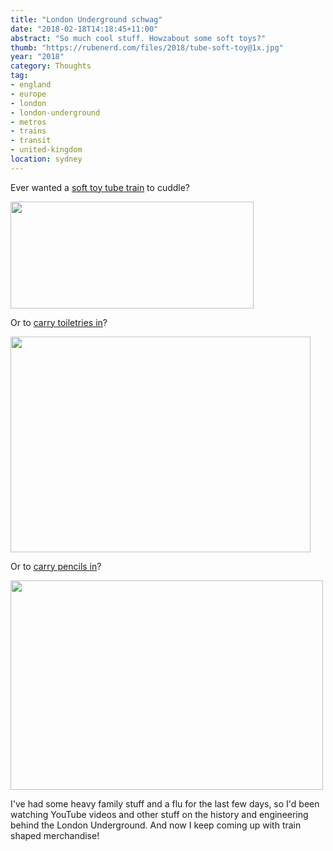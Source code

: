 ```yaml
---
title: "London Underground schwag"
date: "2018-02-18T14:18:45+11:00"
abstract: "So much cool stuff. Howzabout some soft toys?"
thumb: "https://rubenerd.com/files/2018/tube-soft-toy@1x.jpg"
year: "2018"
category: Thoughts
tag:
- england
- europe
- london
- london-underground
- metros
- trains
- transit
- united-kingdom
location: sydney
---
```

Ever wanted a [soft toy tube train] to cuddle?

<p><img src="https://rubenerd.com/files/2018/tube-soft-toy@1x.jpg" alt="" style="width:389px; height:171px" srcset="https://rubenerd.com/files/2018/tube-soft-toy@1x.jpg 1x, https://rubenerd.com/files/2018/tube-soft-toy@2x.jpg 2x" /></p>

Or to [carry toiletries in]?

<p><img src="https://rubenerd.com/files/2018/tube-bag-out@1x.jpg" alt="" style="width:480px; height:345px" srcset="https://rubenerd.com/files/2018/tube-bag-out@1x.jpg 1x, https://rubenerd.com/files/2018/tube-bag-out@2x.jpg 2x" /></p>

Or to [carry pencils in]?

<p><img src="https://rubenerd.com/files/2018/tube-pencil-case@1x.jpg" alt="" style="width:500px; height:335px" srcset="https://rubenerd.com/files/2018/tube-pencil-case@1x.jpg 1x, https://rubenerd.com/files/2018/tube-pencil-case@2x.jpg 2x" /></p>

I've had some heavy family stuff and a flu for the last few days, so I'd been watching YouTube videos and other stuff on the history and engineering behind the London Underground. And now I keep coming up with train shaped merchandise!

[soft toy tube train]: https://www.notonthehighstreet.com/highresolutiondesign/product/london-underground-tube-train-3d-toy-cushion "London Underground 3D Tube Train Plush Toy Cushion"
[carry toiletries in]: http://www.themonsterfactory.com/product/london-underground-wash-bag/ "The Monster Factory: London Underground Wash Bag"
[carry pencils in]: https://www.notonthehighstreet.com/highresolutiondesign/product/london-underground-tube-train-pencil-case "London Underground 3d Tube Train Pencil Case"

